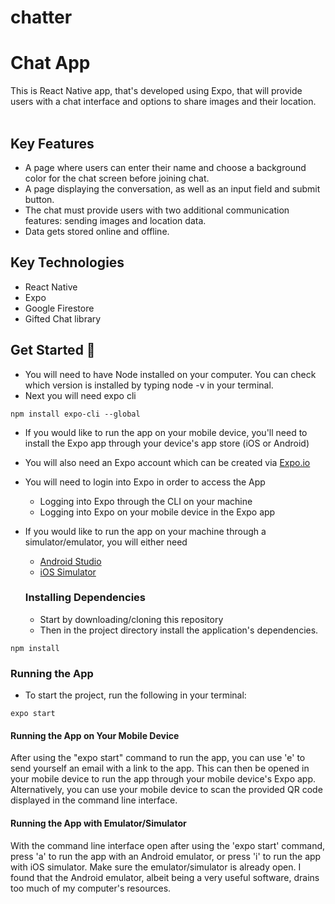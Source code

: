 # chatter
 
 # Chat App

This is React Native app, that's developed using Expo, that will
provide users with a chat interface and options to share images and their
location.
<br><br>

## Key Features

- A page where users can enter their name and choose a background color for the chat screen before joining chat.
- A page displaying the conversation, as well as an input field and submit button.
- The chat must provide users with two additional communication features: sending images and location data.
- Data gets stored online and offline.

## Key Technologies

- React Native
- Expo
- Google Firestore
- Gifted Chat library

## Get Started 🚀

- You will need to have Node installed on your computer. You can check which version is installed by typing node -v in your terminal.
- Next you will need expo cli 

```
npm install expo-cli --global
```

- If you would like to run the app on your mobile device, you'll need to install the Expo app through your device's app store (iOS or Android)
- You will also need an Expo account which can be created via [Expo.io](https://expo.io)
- You will need to login into Expo in order to access the App

  - Logging into Expo through the CLI on your machine
  - Logging into Expo on your mobile device in the Expo app

- If you would like to run the app on your machine through a simulator/emulator, you will either need
  - [Android Studio](https://docs.expo.io/workflow/android-studio-emulator/)
  - [iOS Simulator](https://docs.expo.io/workflow/ios-simulator/)

  ### Installing Dependencies

  - Start by downloading/cloning this repository
  - Then in the project directory install the application's dependencies.

```
npm install
```

### Running the App

- To start the project, run the following in your terminal:

```
expo start
```

#### Running the App on Your Mobile Device

After using the "expo start" command to run the app, you can use 'e' to send yourself an email with a link to the app. This can then be opened in your mobile device to run the app through your mobile device's Expo app. Alternatively, you can use your mobile device to scan the provided QR code displayed in the command line interface.

#### Running the App with Emulator/Simulator

With the command line interface open after using the 'expo start' command, press 'a' to run the app with an Android emulator, or press 'i' to run the app with iOS simulator. Make sure the emulator/simulator is already open. I found that the Android emulator, albeit being a very useful software, drains too much of my computer's resources. 